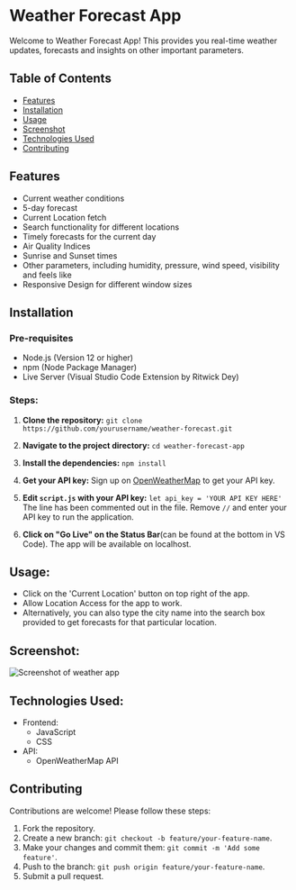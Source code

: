 # Weather Forecast App

Welcome to Weather Forecast App! This provides you real-time weather updates, forecasts and insights on other important parameters.

## Table of Contents
* [Features](https://github.com/archa8/weather-forecast?tab=readme-ov-file#features)
* [Installation](https://github.com/archa8/weather-forecast?tab=readme-ov-file#installation)
* [Usage](https://github.com/archa8/weather-forecast?tab=readme-ov-file#usage)
* [Screenshot](https://github.com/archa8/weather-forecast?tab=readme-ov-file#screenshot)
* [Technologies Used](https://github.com/archa8/weather-forecast?tab=readme-ov-file#technologies-used)
* [Contributing](https://github.com/archa8/weather-forecast?tab=readme-ov-file#contributing)

## Features
* Current weather conditions
* 5-day forecast
* Current Location fetch
* Search functionality for different locations
* Timely forecasts for the current day
* Air Quality Indices
* Sunrise and Sunset times
* Other parameters, including humidity, pressure, wind speed, visibility and feels like
* Responsive Design for different window sizes

## Installation
### Pre-requisites
* Node.js (Version 12 or higher)
* npm (Node Package Manager)
* Live Server (Visual Studio Code Extension by Ritwick Dey)

### Steps:
1. **Clone the repository:**
`git clone https://github.com/yourusername/weather-forecast.git`

2. **Navigate to the project directory:**
`cd weather-forecast-app`

3. **Install the dependencies:**
`npm install`

4. **Get your API key:**
Sign up on [OpenWeatherMap](https://openweathermap.org/api) to get your API key.

5. **Edit `script.js` with your API key:**
`let api_key = 'YOUR API KEY HERE'`
The line has been commented out in the file. Remove `//` and enter your API key to run the application.

6. **Click on "Go Live" on the Status Bar**(can be found at the bottom in VS Code).
The app will be available on localhost.

## Usage:
* Click on the 'Current Location' button on top right of the app.
* Allow Location Access for the app to work.
* Alternatively, you can also type the city name into the search box provided to get forecasts for that particular location.

## Screenshot:
![Screenshot of weather app](https://i.imgur.com/7S2FT7w.png)

## Technologies Used:
* Frontend:
    * JavaScript
    * CSS
* API:
    * OpenWeatherMap API

## Contributing
Contributions are welcome! Please follow these steps:
1. Fork the repository.
2. Create a new branch: `git checkout -b feature/your-feature-name`.
3. Make your changes and commit them: `git commit -m 'Add some feature'`.
4. Push to the branch: `git push origin feature/your-feature-name`.
5. Submit a pull request.